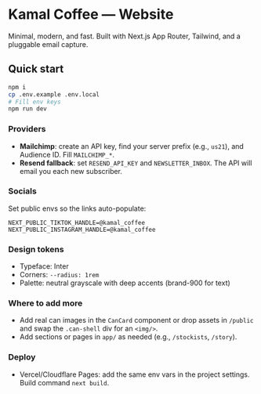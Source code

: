 # Kamal Coffee — Website

Minimal, modern, and fast. Built with Next.js App Router, Tailwind, and a pluggable email capture.

## Quick start
```bash
npm i
cp .env.example .env.local
# Fill env keys
npm run dev
```

### Providers
- **Mailchimp**: create an API key, find your server prefix (e.g., `us21`), and Audience ID. Fill `MAILCHIMP_*`.
- **Resend fallback**: set `RESEND_API_KEY` and `NEWSLETTER_INBOX`. The API will email you each new subscriber.

### Socials
Set public envs so the links auto-populate:
```
NEXT_PUBLIC_TIKTOK_HANDLE=@kamal_coffee
NEXT_PUBLIC_INSTAGRAM_HANDLE=@kamal_coffee
```

### Design tokens
- Typeface: Inter
- Corners: `--radius: 1rem`
- Palette: neutral grayscale with deep accents (brand-900 for text)

### Where to add more
- Add real can images in the `CanCard` component or drop assets in `/public` and swap the `.can-shell` div for an `<img/>`.
- Add sections or pages in `app/` as needed (e.g., `/stockists`, `/story`).

### Deploy
- Vercel/Cloudflare Pages: add the same env vars in the project settings. Build command `next build`.
